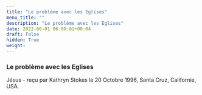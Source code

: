```yaml
---
title: "Le problème avec les Eglises"
menu_title: ""
description: "Le problème avec les Eglises"
date: 2022-06-01 06:00:01+00:04
draft: False
hidden: True
weight:
---
```

### Le problème avec les Eglises

Jésus - reçu par Kathryn Stokes le 20 Octobre 1996, Santa Cruz, Californie, USA.



